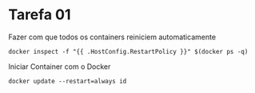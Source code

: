 # Tarefa 01
Fazer com que todos os containers reiniciem automaticamente<br>
```
docker inspect -f "{{ .HostConfig.RestartPolicy }}" $(docker ps -q)
```
Iniciar Container com o Docker<br>
```
docker update --restart=always id
```
